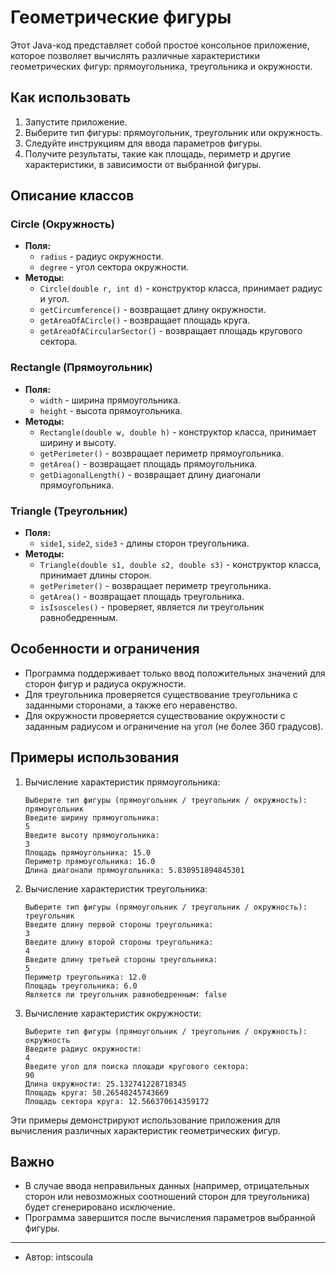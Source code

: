# Геометрические фигуры

Этот Java-код представляет собой простое консольное приложение, которое позволяет вычислять различные характеристики геометрических фигур: прямоугольника, треугольника и окружности.

## Как использовать

1. Запустите приложение.
2. Выберите тип фигуры: прямоугольник, треугольник или окружность.
3. Следуйте инструкциям для ввода параметров фигуры.
4. Получите результаты, такие как площадь, периметр и другие характеристики, в зависимости от выбранной фигуры.

## Описание классов

### Circle (Окружность)
- **Поля:**
  - `radius` - радиус окружности.
  - `degree` - угол сектора окружности.
- **Методы:**
  - `Circle(double r, int d)` - конструктор класса, принимает радиус и угол.
  - `getCircumference()` - возвращает длину окружности.
  - `getAreaOfACircle()` - возвращает площадь круга.
  - `getAreaOfACircularSector()` - возвращает площадь кругового сектора.

### Rectangle (Прямоугольник)
- **Поля:**
  - `width` - ширина прямоугольника.
  - `height` - высота прямоугольника.
- **Методы:**
  - `Rectangle(double w, double h)` - конструктор класса, принимает ширину и высоту.
  - `getPerimeter()` - возвращает периметр прямоугольника.
  - `getArea()` - возвращает площадь прямоугольника.
  - `getDiagonalLength()` - возвращает длину диагонали прямоугольника.

### Triangle (Треугольник)
- **Поля:**
  - `side1`, `side2`, `side3` - длины сторон треугольника.
- **Методы:**
  - `Triangle(double s1, double s2, double s3)` - конструктор класса, принимает длины сторон.
  - `getPerimeter()` - возвращает периметр треугольника.
  - `getArea()` - возвращает площадь треугольника.
  - `isIsosceles()` - проверяет, является ли треугольник равнобедренным.

## Особенности и ограничения

- Программа поддерживает только ввод положительных значений для сторон фигур и радиуса окружности.
- Для треугольника проверяется существование треугольника с заданными сторонами, а также его неравенство.
- Для окружности проверяется существование окружности с заданным радиусом и ограничение на угол (не более 360 градусов).

## Примеры использования

1. Вычисление характеристик прямоугольника:

   ```
   Выберите тип фигуры (прямоугольник / треугольник / окружность):
   прямоугольник
   Введите ширину прямоугольника:
   5
   Введите высоту прямоугольника:
   3
   Площадь прямоугольника: 15.0
   Периметр прямоугольника: 16.0
   Длина диагонали прямоугольника: 5.830951894845301
   ```

2. Вычисление характеристик треугольника:

   ```
   Выберите тип фигуры (прямоугольник / треугольник / окружность):
   треугольник
   Введите длину первой стороны треугольника:
   3
   Введите длину второй стороны треугольника:
   4
   Введите длину третьей стороны треугольника:
   5
   Периметр треугольника: 12.0
   Площадь треугольника: 6.0
   Является ли треугольник равнобедренным: false
   ```

3. Вычисление характеристик окружности:

   ```
   Выберите тип фигуры (прямоугольник / треугольник / окружность):
   окружность
   Введите радиус окружности: 
   4
   Введите угол для поиска площади кругового сектора: 
   90
   Длина окружности: 25.132741228718345
   Площадь круга: 50.26548245743669
   Площадь сектора круга: 12.566370614359172
   ```
   
Эти примеры демонстрируют использование приложения для вычисления различных характеристик геометрических фигур.

## Важно

- В случае ввода неправильных данных (например, отрицательных сторон или невозможных соотношений сторон для треугольника) будет сгенерировано исключение.
- Программа завершится после вычисления параметров выбранной фигуры.

---

- Автор: intscoula
